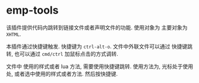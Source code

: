 # emp-tools
该插件提供代码内跳转到链接文件或者声明文件的功能. 使用对象为 主要对象为 `XHTML`.

本插件通过快捷键触发.  快捷键为 `ctrl-alt-o`.
文件中外联文件可以通过 快捷键跳转, 也可以通过  `cmd/ctrl` 加鼠标点击的方式调转.

文件中 使用的样式或者 lua 方法, 需要使用快捷键跳转. 使用方法为, 光标处于使用处, 或者选中使用的样式或者方法. 然后按快捷键.
